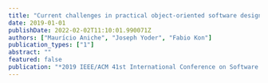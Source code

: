 ```yaml
---
title: "Current challenges in practical object-oriented software design"
date: 2019-01-01
publishDate: 2022-02-02T11:10:01.990071Z
authors: ["Maurı́cio Aniche", "Joseph Yoder", "Fabio Kon"]
publication_types: ["1"]
abstract: ""
featured: false
publication: "*2019 IEEE/ACM 41st International Conference on Software Engineering: New Ideas and Emerging Results (ICSE-NIER)*"
---
```



